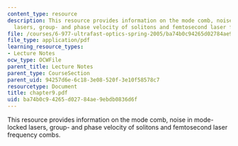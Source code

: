 ```yaml
---
content_type: resource
description: This resource provides information on the mode comb, noise in mode-locked
  lasers, group- and phase velocity of solitons and femtosecond laser frequency combs.
file: /courses/6-977-ultrafast-optics-spring-2005/ba74b0c94265d02784ae9ebdb0836d6f_chapter9.pdf
file_type: application/pdf
learning_resource_types:
- Lecture Notes
ocw_type: OCWFile
parent_title: Lecture Notes
parent_type: CourseSection
parent_uid: 94257d6e-6c18-3e08-520f-3e10f58578c7
resourcetype: Document
title: chapter9.pdf
uid: ba74b0c9-4265-d027-84ae-9ebdb0836d6f
---
```

This resource provides information on the mode comb, noise in mode-locked lasers, group- and phase velocity of solitons and femtosecond laser frequency combs.

